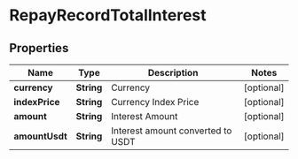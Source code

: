 

# RepayRecordTotalInterest

## Properties

Name | Type | Description | Notes
------------ | ------------- | ------------- | -------------
**currency** | **String** | Currency |  [optional]
**indexPrice** | **String** | Currency Index Price |  [optional]
**amount** | **String** | Interest Amount |  [optional]
**amountUsdt** | **String** | Interest amount converted to USDT |  [optional]




